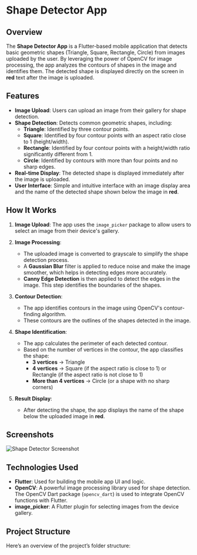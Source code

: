 # Shape Detector App

## Overview

The **Shape Detector App** is a Flutter-based mobile application that detects basic geometric shapes (Triangle, Square, Rectangle, Circle) from images uploaded by the user. By leveraging the power of OpenCV for image processing, the app analyzes the contours of shapes in the image and identifies them. The detected shape is displayed directly on the screen in **red** text after the image is uploaded.

## Features

- **Image Upload**: Users can upload an image from their gallery for shape detection.
- **Shape Detection**: Detects common geometric shapes, including:
  - **Triangle**: Identified by three contour points.
  - **Square**: Identified by four contour points with an aspect ratio close to 1 (height/width).
  - **Rectangle**: Identified by four contour points with a height/width ratio significantly different from 1.
  - **Circle**: Identified by contours with more than four points and no sharp edges.
- **Real-time Display**: The detected shape is displayed immediately after the image is uploaded.
- **User Interface**: Simple and intuitive interface with an image display area and the name of the detected shape shown below the image in **red**.

## How It Works

1. **Image Upload**: The app uses the `image_picker` package to allow users to select an image from their device's gallery.
   
2. **Image Processing**:
   - The uploaded image is converted to grayscale to simplify the shape detection process.
   - A **Gaussian Blur** filter is applied to reduce noise and make the image smoother, which helps in detecting edges more accurately.
   - **Canny Edge Detection** is then applied to detect the edges in the image. This step identifies the boundaries of the shapes.
   
3. **Contour Detection**:
   - The app identifies contours in the image using OpenCV's contour-finding algorithm.
   - These contours are the outlines of the shapes detected in the image.

4. **Shape Identification**:
   - The app calculates the perimeter of each detected contour.
   - Based on the number of vertices in the contour, the app classifies the shape:
     - **3 vertices** → Triangle
     - **4 vertices** → Square (if the aspect ratio is close to 1) or Rectangle (if the aspect ratio is not close to 1)
     - **More than 4 vertices** → Circle (or a shape with no sharp corners)

5. **Result Display**:
   - After detecting the shape, the app displays the name of the shape below the uploaded image in **red**.

## Screenshots

![Shape Detector Screenshot](path_to_screenshot.png)

## Technologies Used

- **Flutter**: Used for building the mobile app UI and logic.
- **OpenCV**: A powerful image processing library used for shape detection. The OpenCV Dart package (`opencv_dart`) is used to integrate OpenCV functions with Flutter.
- **image_picker**: A Flutter plugin for selecting images from the device gallery.

## Project Structure

Here’s an overview of the project’s folder structure:

